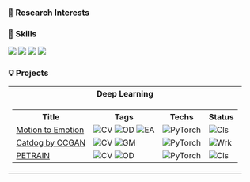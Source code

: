 ### 🔎 Research Interests


### 🔋 Skills
<img src="https://img.shields.io/badge/c-%23A8B9CC.svg?&style=for-the-badge&logo=c&logoColor=black" /><!-->
<img src="https://img.shields.io/badge/python-%233776AB.svg?&style=for-the-badge&logo=python&logoColor=white" />
<img src="https://img.shields.io/badge/numpy-%23013243.svg?&style=for-the-badge&logo=numpy&logoColor=white" />
<img src="https://img.shields.io/badge/pytorch-%23EE4C2C.svg?&style=for-the-badge&logo=pytorch&logoColor=white" />ㅤ


### 💡 Projects
<table>
    <tr><th colspan=2>Deep Learning</th></tr>
    <tr><td>
        <table>
            <tr><th>Title</th><th>Tags</th><th>Techs</th><th>Status</th></tr>
            <tr>
                <td> <a href="https://github.com/suin00h/motion-to-emotion">Motion to Emotion</a> </td>
                <td>    <img src="https://img.shields.io/badge/ComputerVision-black?style=flat&logo=codereview&logoColor=skyblue" alt="CV">
                        <img src="https://img.shields.io/badge/ObjectDetection-black?style=flat&logo=lens&logoColor=green" alt="OD"> 
                        <img src="https://img.shields.io/badge/EmotionAnalysis-black?style=flat&logo=bvg&logoColor=pink" alt="EA"> </td>
                <td> <img src="https://img.shields.io/badge/PyTorch-black?style=flat&logo=pytorch" alt="PyTorch"> </td>
                <td> <img src="https://img.shields.io/badge/Completed-black?style=flat&logo=conventionalcommits&logoColor=red" alt="Cls"> </td>
            </tr>
            <tr>
                <td> <a href="https://github.com/suin00h/catdog-by-ccgan">Catdog by CCGAN</a> </td>
                <td>    <img src="https://img.shields.io/badge/ComputerVision-black?style=flat&logo=codereview&logoColor=skyblue" alt="CV">
                        <img src="https://img.shields.io/badge/GenerativeModels-black?style=flat&logo=pixiv" alt="GM"> </td>
                <td> <img src="https://img.shields.io/badge/PyTorch-black?style=flat&logo=pytorch" alt="PyTorch"> </td>
                <td> <img src="https://img.shields.io/badge/Working-black?style=flat&logo=esbuild&logoColor=blue" alt="Wrk"> </td>
            </tr>
            <tr>
                <td> <a href="https://github.com/suin00h/petrain">PETRAIN</a> </td>
                <td>    <img src="https://img.shields.io/badge/ComputerVision-black?style=flat&logo=codereview&logoColor=skyblue" alt="CV">
                        <img src="https://img.shields.io/badge/ObjectDetection-black?style=flat&logo=lens&logoColor=green" alt="OD">
                <td> <img src="https://img.shields.io/badge/PyTorch-black?style=flat&logo=pytorch" alt="PyTorch"> </td>
                <td> <img src="https://img.shields.io/badge/Completed-black?style=flat&logo=conventionalcommits&logoColor=red" alt="Cls"> </td>
            </tr>
        </table>
    </td></tr>
</table>

<!--Tags
<img src="https://img.shields.io/badge/ComputerVision-black?style=flat&logo=codereview&logoColor=skyblue" alt="CV">
<img src="https://img.shields.io/badge/3DVision-black?style=flat&logo=gtk&logoColor=red" alt="3DV">
<img src="https://img.shields.io/badge/ObjectDetection-black?style=flat&logo=lens&logoColor=green" alt="OD">
<img src="https://img.shields.io/badge/GenerativeModels-black?style=flat&logo=pixiv" alt="GM">
<img src="https://img.shields.io/badge/EmotionAnalysis-black?style=flat&logo=bvg&logoColor=pink" alt="EA">
<img src="https://img.shields.io/badge/PyTorch-black?style=flat&logo=pytorch" alt="PyTorch">
<img src="https://img.shields.io/badge/Working-black?style=flat&logo=esbuild&logoColor=blue" alt="Wrk">
<img src="https://img.shields.io/badge/Completed-black?style=flat&logo=conventionalcommits&logoColor=red" alt="Cls">
-->
